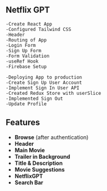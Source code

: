 ## Netflix GPT

    -Create React App
    -Configured Tailwind CSS
    -Header
    -Routing of App
    -Login Form
    -Sign Up Form
    -Form Validation 
    -useRef Hook
    -Firebase Setup
 
    -Deploying App to production
    -Create Sign Up User Account
    -Implement Sign In User API
    -Created Redux Store with userSlice
    -Implemented Sign Out
    -Update Profile

## Features

- **Browse** (after authentication)
- **Header**
- **Main Movie**
- **Trailer in Background**
- **Title & Description**
- **Movie Suggestions**
- **NetflixGPT**
- **Search Bar**


